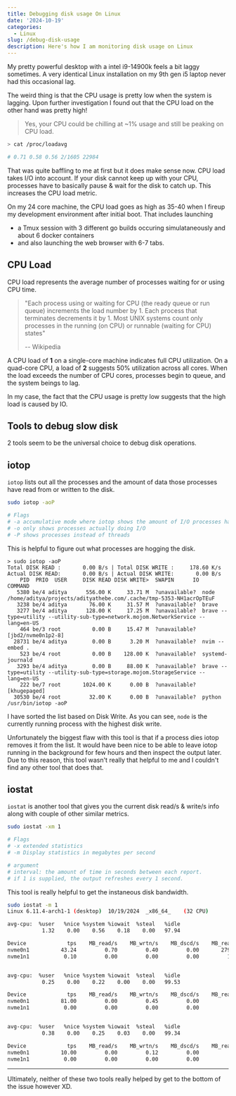 ```yaml
---
title: Debugging disk usage On Linux
date: '2024-10-19'
categories:
  - Linux
slug: /debug-disk-usage
description: Here's how I am monitoring disk usage on Linux
---
```


My pretty powerful desktop with a intel i9-14900k feels a bit laggy sometimes.
A very identical Linux installation on my 9th gen i5 laptop never had this occasional lag.

The weird thing is that the CPU usage is pretty low when the system is lagging. Upon further investigation I found out
that the CPU load on the other hand was pretty high!

> Yes, your CPU could be chilling at ~1% usage and still be peaking on CPU load.

```sh
> cat /proc/loadavg

# 0.71 0.58 0.56 2/1605 22984
```

That was quite baffling to me at first but it does make sense now. CPU load takes I/O into account.
If your disk cannot keep up with your CPU, processes have to basically pause & wait for the disk to catch up.
This increases the CPU load metric.

On my 24 core machine, the CPU load goes as high as 35-40 when I fireup my development environment after initial boot.
That includes launching

- a Tmux session with 3 different go builds occuring simulataneously and about 6 docker containers
- and also launching the web browser with 6-7 tabs.

## CPU Load

CPU load represents the average number of processes waiting for or using CPU time.

> "Each process using or waiting for CPU (the ready queue or run queue) increments the load number by 1.
> Each process that terminates decrements it by 1.
> Most UNIX systems count only processes in the running (on CPU) or runnable (waiting for CPU) states"
>
> -- Wikipedia

A CPU load of **1** on a single-core machine indicates full CPU utilization.
On a quad-core CPU, a load of **2** suggests 50% utilization across all cores.
When the load exceeds the number of CPU cores, processes begin to queue, and the system beings to lag.

In my case, the fact that the CPU usage is pretty low suggests that the high load is caused by IO.

## Tools to debug slow disk

2 tools seem to be the universal choice to debug disk operations.

## iotop

`iotop` lists out all the processes and the amount of data those processes have read from or written to the disk.

```sh
sudo iotop -aoP

# Flags
# -a accumulative mode where iotop shows the amount of I/O processes have done since iotop started.
# -o only shows processes actually doing I/O
# -P shows processes instead of threads
```

This is helpful to figure out what processes are hogging the disk.

```
> sudo iotop -aoP
Total DISK READ :       0.00 B/s | Total DISK WRITE :     178.60 K/s
Actual DISK READ:       0.00 B/s | Actual DISK WRITE:       0.00 B/s
    PID  PRIO  USER     DISK READ DISK WRITE>  SWAPIN      IO    COMMAND
   5380 be/4 aditya      556.00 K     33.71 M  ?unavailable?  node /home/aditya/projects/adityathebe.com/.cache/tmp-5353-NH1acrOpTEuF
   3238 be/4 aditya       76.00 K     31.57 M  ?unavailable?  brave
   3277 be/4 aditya      128.00 K     17.25 M  ?unavailable?  brave --type=utility --utility-sub-type=network.mojom.NetworkService --lang=en-US
    464 be/3 root          0.00 B     15.47 M  ?unavailable?  [jbd2/nvme0n1p2-8]
  28731 be/4 aditya        0.00 B      3.20 M  ?unavailable?  nvim --embed .
    523 be/4 root          0.00 B    128.00 K  ?unavailable?  systemd-journald
   3293 be/4 aditya        0.00 B     88.00 K  ?unavailable?  brave --type=utility --utility-sub-type=storage.mojom.StorageService --lang=en-US
    222 be/7 root       1024.00 K      0.00 B  ?unavailable?  [khugepaged]
  30530 be/4 root         32.00 K      0.00 B  ?unavailable?  python /usr/bin/iotop -aoP
```

I have sorted the list based on Disk Write. As you can see, `node` is the currently running process with the highest disk write.

Unfortunately the biggest flaw with this tool is that if a process dies iotop removes it from the list.
It would have been nice to be able to leave iotop running in the background for few hours and then inspect the output later. Due to this reason, this tool wasn't really that helpful to me and I couldn't find any other tool that does that.

## iostat

`iostat` is another tool that gives you the current disk read/s & write/s info along with couple of other similar metrics.

```sh
sudo iostat -xm 1

# Flags
# -x extended statistics
# -m Display statistics in megabytes per second

# argument
# interval: the amount of time in seconds between each report.
# if 1 is supplied, the output refreshes every 1 second.
```

This tool is really helpful to get the instaneous disk bandwidth.

```sh
sudo iostat -m 1
Linux 6.11.4-arch1-1 (desktop) 	10/19/2024 	_x86_64_	(32 CPU)

avg-cpu:  %user   %nice %system %iowait  %steal   %idle
           1.32    0.00    0.56    0.18    0.00   97.94

Device             tps    MB_read/s    MB_wrtn/s    MB_dscd/s    MB_read    MB_wrtn    MB_dscd
nvme0n1          43.24         0.70         0.40         0.00       2799       1594          0
nvme1n1           0.10         0.00         0.00         0.00         10          0          0


avg-cpu:  %user   %nice %system %iowait  %steal   %idle
           0.25    0.00    0.22    0.00    0.00   99.53

Device             tps    MB_read/s    MB_wrtn/s    MB_dscd/s    MB_read    MB_wrtn    MB_dscd
nvme0n1          81.00         0.00         0.45         0.00          0          0          0
nvme1n1           0.00         0.00         0.00         0.00          0          0          0


avg-cpu:  %user   %nice %system %iowait  %steal   %idle
           0.38    0.00    0.25    0.03    0.00   99.34

Device             tps    MB_read/s    MB_wrtn/s    MB_dscd/s    MB_read    MB_wrtn    MB_dscd
nvme0n1          10.00         0.00         0.12         0.00          0          0          0
nvme1n1           0.00         0.00         0.00         0.00          0          0          0
```

---

Ultimately, neither of these two tools really helped by get to the bottom of the issue however XD.
